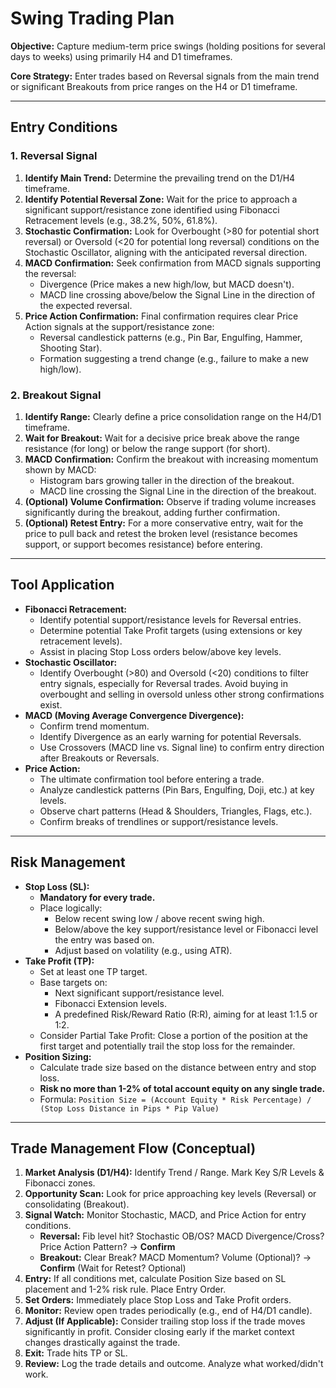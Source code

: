 # Swing Trading Plan

**Objective:** Capture medium-term price swings (holding positions for several days to weeks) using primarily H4 and D1 timeframes.

**Core Strategy:** Enter trades based on Reversal signals from the main trend or significant Breakouts from price ranges on the H4 or D1 timeframe.

---

## Entry Conditions

### 1. Reversal Signal

1.  **Identify Main Trend:** Determine the prevailing trend on the D1/H4 timeframe.
2.  **Identify Potential Reversal Zone:** Wait for the price to approach a significant support/resistance zone identified using Fibonacci Retracement levels (e.g., 38.2%, 50%, 61.8%).
3.  **Stochastic Confirmation:** Look for Overbought (>80 for potential short reversal) or Oversold (<20 for potential long reversal) conditions on the Stochastic Oscillator, aligning with the anticipated reversal direction.
4.  **MACD Confirmation:** Seek confirmation from MACD signals supporting the reversal:
    *   Divergence (Price makes a new high/low, but MACD doesn't).
    *   MACD line crossing above/below the Signal Line in the direction of the expected reversal.
5.  **Price Action Confirmation:** Final confirmation requires clear Price Action signals at the support/resistance zone:
    *   Reversal candlestick patterns (e.g., Pin Bar, Engulfing, Hammer, Shooting Star).
    *   Formation suggesting a trend change (e.g., failure to make a new high/low).

### 2. Breakout Signal

1.  **Identify Range:** Clearly define a price consolidation range on the H4/D1 timeframe.
2.  **Wait for Breakout:** Wait for a decisive price break above the range resistance (for long) or below the range support (for short).
3.  **MACD Confirmation:** Confirm the breakout with increasing momentum shown by MACD:
    *   Histogram bars growing taller in the direction of the breakout.
    *   MACD line crossing the Signal Line in the direction of the breakout.
4.  **(Optional) Volume Confirmation:** Observe if trading volume increases significantly during the breakout, adding further confirmation.
5.  **(Optional) Retest Entry:** For a more conservative entry, wait for the price to pull back and retest the broken level (resistance becomes support, or support becomes resistance) before entering.

---

## Tool Application

*   **Fibonacci Retracement:**
    *   Identify potential support/resistance levels for Reversal entries.
    *   Determine potential Take Profit targets (using extensions or key retracement levels).
    *   Assist in placing Stop Loss orders below/above key levels.
*   **Stochastic Oscillator:**
    *   Identify Overbought (>80) and Oversold (<20) conditions to filter entry signals, especially for Reversal trades. Avoid buying in overbought and selling in oversold unless other strong confirmations exist.
*   **MACD (Moving Average Convergence Divergence):**
    *   Confirm trend momentum.
    *   Identify Divergence as an early warning for potential Reversals.
    *   Use Crossovers (MACD line vs. Signal line) to confirm entry direction after Breakouts or Reversals.
*   **Price Action:**
    *   The ultimate confirmation tool before entering a trade.
    *   Analyze candlestick patterns (Pin Bars, Engulfing, Doji, etc.) at key levels.
    *   Observe chart patterns (Head & Shoulders, Triangles, Flags, etc.).
    *   Confirm breaks of trendlines or support/resistance levels.

---

## Risk Management

*   **Stop Loss (SL):**
    *   **Mandatory for every trade.**
    *   Place logically:
        *   Below recent swing low / above recent swing high.
        *   Below/above the key support/resistance level or Fibonacci level the entry was based on.
        *   Adjust based on volatility (e.g., using ATR).
*   **Take Profit (TP):**
    *   Set at least one TP target.
    *   Base targets on:
        *   Next significant support/resistance level.
        *   Fibonacci Extension levels.
        *   A predefined Risk/Reward Ratio (R:R), aiming for at least 1:1.5 or 1:2.
    *   Consider Partial Take Profit: Close a portion of the position at the first target and potentially trail the stop loss for the remainder.
*   **Position Sizing:**
    *   Calculate trade size based on the distance between entry and stop loss.
    *   **Risk no more than 1-2% of total account equity on any single trade.**
    *   Formula: `Position Size = (Account Equity * Risk Percentage) / (Stop Loss Distance in Pips * Pip Value)`

---

## Trade Management Flow (Conceptual)

1.  **Market Analysis (D1/H4):** Identify Trend / Range. Mark Key S/R Levels & Fibonacci zones.
2.  **Opportunity Scan:** Look for price approaching key levels (Reversal) or consolidating (Breakout).
3.  **Signal Watch:** Monitor Stochastic, MACD, and Price Action for entry conditions.
    *   **Reversal:** Fib level hit? Stochastic OB/OS? MACD Divergence/Cross? Price Action Pattern? -> **Confirm**
    *   **Breakout:** Clear Break? MACD Momentum? Volume (Optional)? -> **Confirm** (Wait for Retest? Optional)
4.  **Entry:** If all conditions met, calculate Position Size based on SL placement and 1-2% risk rule. Place Entry Order.
5.  **Set Orders:** Immediately place Stop Loss and Take Profit orders.
6.  **Monitor:** Review open trades periodically (e.g., end of H4/D1 candle).
7.  **Adjust (If Applicable):** Consider trailing stop loss if the trade moves significantly in profit. Consider closing early if the market context changes drastically against the trade.
8.  **Exit:** Trade hits TP or SL.
9.  **Review:** Log the trade details and outcome. Analyze what worked/didn't work.